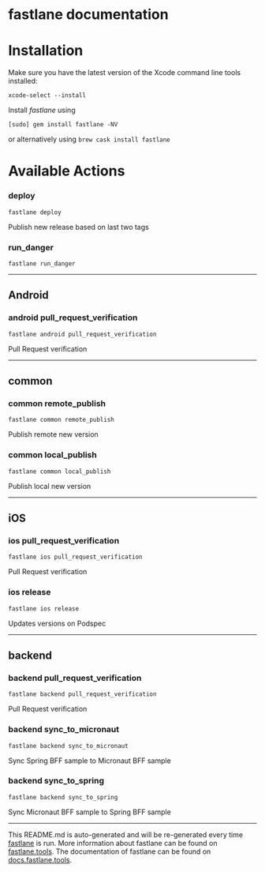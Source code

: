 fastlane documentation
================
# Installation

Make sure you have the latest version of the Xcode command line tools installed:

```
xcode-select --install
```

Install _fastlane_ using
```
[sudo] gem install fastlane -NV
```
or alternatively using `brew cask install fastlane`

# Available Actions
### deploy
```
fastlane deploy
```
Publish new release based on last two tags
### run_danger
```
fastlane run_danger
```


----

## Android
### android pull_request_verification
```
fastlane android pull_request_verification
```
Pull Request verification

----

## common
### common remote_publish
```
fastlane common remote_publish
```
Publish remote new version
### common local_publish
```
fastlane common local_publish
```
Publish local new version

----

## iOS
### ios pull_request_verification
```
fastlane ios pull_request_verification
```
Pull Request verification
### ios release
```
fastlane ios release
```
Updates versions on Podspec

----

## backend
### backend pull_request_verification
```
fastlane backend pull_request_verification
```
Pull Request verification
### backend sync_to_micronaut
```
fastlane backend sync_to_micronaut
```
Sync Spring BFF sample to Micronaut BFF sample
### backend sync_to_spring
```
fastlane backend sync_to_spring
```
Sync Micronaut BFF sample to Spring BFF sample

----

This README.md is auto-generated and will be re-generated every time [fastlane](https://fastlane.tools) is run.
More information about fastlane can be found on [fastlane.tools](https://fastlane.tools).
The documentation of fastlane can be found on [docs.fastlane.tools](https://docs.fastlane.tools).
